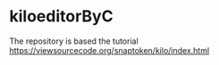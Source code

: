 # kiloeditorByC

The repository is based the tutorial https://viewsourcecode.org/snaptoken/kilo/index.html
